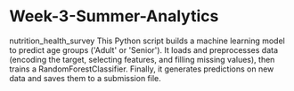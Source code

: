 # Week-3-Summer-Analytics
nutrition_health_survey
This Python script builds a machine learning model to predict age groups ('Adult' or 'Senior'). It loads and preprocesses data (encoding the target, selecting features, and filling missing values), then trains a RandomForestClassifier. Finally, it generates predictions on new data and saves them to a submission file.
